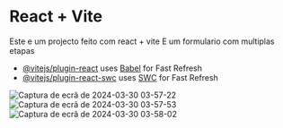 # React + Vite

Este e um projecto feito com react + vite
E um formulario com multiplas etapas


- [@vitejs/plugin-react](https://github.com/vitejs/vite-plugin-react/blob/main/packages/plugin-react/README.md) uses [Babel](https://babeljs.io/) for Fast Refresh
- [@vitejs/plugin-react-swc](https://github.com/vitejs/vite-plugin-react-swc) uses [SWC](https://swc.rs/) for Fast Refresh

![Captura de ecrã de 2024-03-30 03-57-22](https://github.com/jose-bento-machaiela/Multstep-Form/assets/163362206/7f05c25c-399a-4738-9e20-78489bbec782)
![Captura de ecrã de 2024-03-30 03-57-53](https://github.com/jose-bento-machaiela/Multstep-Form/assets/163362206/9c79edca-2e05-4879-bc31-62e507e3eae3)
![Captura de ecrã de 2024-03-30 03-58-02](https://github.com/jose-bento-machaiela/Multstep-Form/assets/163362206/b72415f7-d73e-43c2-b200-93ff3653980a)

